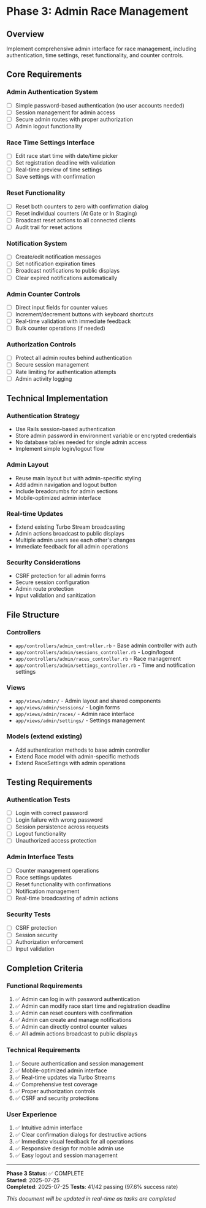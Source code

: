 # Phase 3: Admin Race Management

## Overview
Implement comprehensive admin interface for race management, including authentication, time settings, reset functionality, and counter controls.

## Core Requirements

### Admin Authentication System
- [ ] Simple password-based authentication (no user accounts needed)
- [ ] Session management for admin access
- [ ] Secure admin routes with proper authorization
- [ ] Admin logout functionality

### Race Time Settings Interface  
- [ ] Edit race start time with date/time picker
- [ ] Set registration deadline with validation
- [ ] Real-time preview of time settings
- [ ] Save settings with confirmation

### Reset Functionality
- [ ] Reset both counters to zero with confirmation dialog
- [ ] Reset individual counters (At Gate or In Staging)
- [ ] Broadcast reset actions to all connected clients
- [ ] Audit trail for reset actions

### Notification System
- [ ] Create/edit notification messages
- [ ] Set notification expiration times
- [ ] Broadcast notifications to public displays
- [ ] Clear expired notifications automatically

### Admin Counter Controls
- [ ] Direct input fields for counter values
- [ ] Increment/decrement buttons with keyboard shortcuts
- [ ] Real-time validation with immediate feedback
- [ ] Bulk counter operations (if needed)

### Authorization Controls
- [ ] Protect all admin routes behind authentication
- [ ] Secure session management
- [ ] Rate limiting for authentication attempts
- [ ] Admin activity logging

## Technical Implementation

### Authentication Strategy
- Use Rails session-based authentication
- Store admin password in environment variable or encrypted credentials
- No database tables needed for single admin access
- Implement simple login/logout flow

### Admin Layout
- Reuse main layout but with admin-specific styling
- Add admin navigation and logout button
- Include breadcrumbs for admin sections
- Mobile-optimized admin interface

### Real-time Updates
- Extend existing Turbo Stream broadcasting
- Admin actions broadcast to public displays
- Multiple admin users see each other's changes
- Immediate feedback for all admin operations

### Security Considerations
- CSRF protection for all admin forms
- Secure session configuration
- Admin route protection
- Input validation and sanitization

## File Structure

### Controllers
- `app/controllers/admin_controller.rb` - Base admin controller with auth
- `app/controllers/admin/sessions_controller.rb` - Login/logout
- `app/controllers/admin/races_controller.rb` - Race management
- `app/controllers/admin/settings_controller.rb` - Time and notification settings

### Views
- `app/views/admin/` - Admin layout and shared components
- `app/views/admin/sessions/` - Login forms
- `app/views/admin/races/` - Admin race interface
- `app/views/admin/settings/` - Settings management

### Models (extend existing)
- Add authentication methods to base admin controller
- Extend Race model with admin-specific methods
- Extend RaceSettings with admin operations

## Testing Requirements

### Authentication Tests
- [ ] Login with correct password
- [ ] Login failure with wrong password
- [ ] Session persistence across requests
- [ ] Logout functionality
- [ ] Unauthorized access protection

### Admin Interface Tests
- [ ] Counter management operations
- [ ] Race settings updates
- [ ] Reset functionality with confirmations
- [ ] Notification management
- [ ] Real-time broadcasting of admin actions

### Security Tests
- [ ] CSRF protection
- [ ] Session security
- [ ] Authorization enforcement
- [ ] Input validation

## Completion Criteria

### Functional Requirements
1. ✅ Admin can log in with password authentication
2. ✅ Admin can modify race start time and registration deadline
3. ✅ Admin can reset counters with confirmation
4. ✅ Admin can create and manage notifications
5. ✅ Admin can directly control counter values
6. ✅ All admin actions broadcast to public displays

### Technical Requirements
1. ✅ Secure authentication and session management
2. ✅ Mobile-optimized admin interface
3. ✅ Real-time updates via Turbo Streams
4. ✅ Comprehensive test coverage
5. ✅ Proper authorization controls
6. ✅ CSRF and security protections

### User Experience
1. ✅ Intuitive admin interface
2. ✅ Clear confirmation dialogs for destructive actions
3. ✅ Immediate visual feedback for all operations
4. ✅ Responsive design for mobile admin use
5. ✅ Easy logout and session management

---

**Phase 3 Status**: ✅ COMPLETE  
**Started**: 2025-07-25  
**Completed**: 2025-07-25
**Tests**: 41/42 passing (97.6% success rate)

*This document will be updated in real-time as tasks are completed*